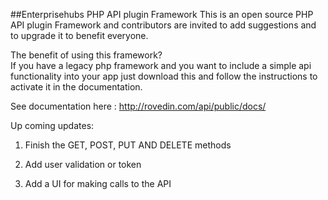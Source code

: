 ##Enterprisehubs PHP API plugin Framework
This is an open source PHP API plugin Framework and contributors are invited to add suggestions and to upgrade it to benefit everyone.

The benefit of using this framework?
<br />If you have a legacy php framework and you want to include a simple api functionality into your app just download this and follow the instructions to activate it in the documentation.

See documentation here : http://rovedin.com/api/public/docs/

Up coming updates:

1) Finish the GET, POST, PUT AND DELETE methods

2) Add user validation or token

3) Add a UI for making calls to the API

